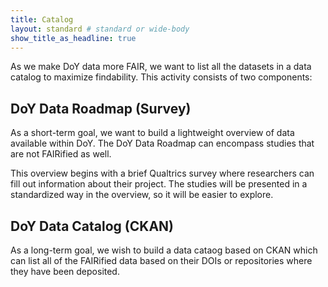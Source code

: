 ```yaml
---
title: Catalog
layout: standard # standard or wide-body
show_title_as_headline: true
---
```


As we make DoY data more FAIR, we want to list all the datasets in a data catalog to maximize findability. This activity consists of two components:

## DoY Data Roadmap (Survey)

As a short-term goal, we want to build a lightweight overview of data available within DoY. The DoY Data Roadmap can encompass studies that are not FAIRified as well.

This overview begins with a brief Qualtrics survey where researchers can fill out information about their project. The studies will be presented in a standardized way in the overview, so it will be easier to explore. 

## DoY Data Catalog (CKAN)

As a long-term goal, we wish to build a data cataog based on CKAN which can list all of the FAIRified data based on their DOIs or repositories where they have been deposited.